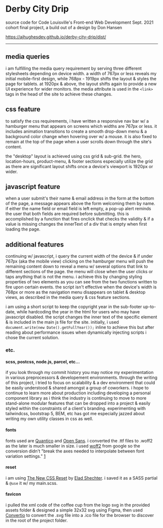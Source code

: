 
# Derby City Drip 

source code for Code Louisville's Front-end Web Development Sept. 2021 cohort final project, a build out of a design by Don Hansen

https://ajhughesdev.github.io/derby-city-drip/dist/

---

## media queries

i am fulfilling the media query requirement by serving three different stylesheets depending on device width. a width of 767px or less reveals my initial mobile-first design, while 768px - 1919px shifts the layout & styles the page for tablets. at 1920px & above, the layout shifts again to provide a new UI experience for wider monitors. the media attribute is used in the ```<link>``` tags in the head of the site to achieve these changes.

## css feature 

to satisfy the css requirements, i have written a responsive nav bar w/ a hamburger menu that appears on screens which widths are 767px or less. it includes animation transitions to create a smooth drop-down menu & a background color change when hovering over w/ a mouse. it is also fixed to remain at the top of the page when a user scrolls down through the site's content.

the "desktop" layout is achieved using css grid & sub-grid. the hero, location-hours, product-menu, & footer sections especially utilize the grid as there are significant layout shifts once a device's viewport is 1920px or wider.

## javascript feature

when a user submit's their name & email address in the form at the bottom of the page, a message appears above the form welcoming them by name. if either the name field or email field is left empty, a pop-up alert reminds the user that both fields are required before submitting. this is accomplished by a function that fires onclick that checks the validity & if a value is missing changes the innerText of a div that is empty when first loading the page.

## additional features

continuing w/ javascript, i query the current width of the device & if under 767px (aka the mobile view) clicking on the hamburger menu will push the remaining content down to reveal a menu w/ several options that link to different sections of the page. the menu will close when the user clicks or taps anything that is not the menu. i achieve this by changing styling properties of two elements as you can see from the two functions written to fire upon certain events. the script isn't effective when the device's width is 768px or more as the navigation menu disappears on tablet & desktop views, as described in the media query & css feature sections.

i am using a short script to keep the copyright year in the sub-footer up-to-date, while hardcoding the year in the html for users who may have javascript disabled. the script changes the inner text of the specific element & is included in the main js file for the site. initially, i used ```document.write(new Date().getFullYear());``` inline to achieve this but after reading about performance issues when dynamically injecting scripts i chose the current solution.

### etc.

#### scss, postcss, node.js, parcel, etc...

if you look through my commit history you may notice my experimentation in various preprocessors & developement environments. through the writing of this project, i tried to focus on scalability & a dev environment that could be easily understood & shared amongst a group of coworkers. i hope to continue to learn more about production including developing a personal component library as i think the industry is continuing to move to more stand-alone modular features that can be dropped into a project & easily styled within the constraints of a client's branding. experimenting with tailwindcss, bootstrap 5, BEM, etc has got me especially jazzed about writing my own utility classes in css as well.  

#### fonts

fonts used are [Quantico](https://fonts.google.com/specimen/Quantico?query=quantico) and [Open Sans](https://fonts.google.com/specimen/Open+Sans?query=open+sans). i converted the .ttf files to .woff2 as the later is much smaller in size. i used [woff2](https://github.com/google/woff2) from google so the conversion didn't "break the axes needed to interpolate between font variation settings." [1][1]


#### reset

i am using [The New CSS Reset](https://elad2412.github.io/the-new-css-reset/) by [Elad Shechter](https://twitter.com/eladsc). i saved it as a SASS partial & ```@use``` it w/ my main.scss.

#### favicon

i pulled the xml code of the coffee cup from the logo svg in the provided assets folder & designed a simple 32x32 svg using Figma, then used [Convertio](https://convertio.co/svg-ico/) to convert the .svg file into a .ico file for the browser to discover in the root of the project folder.



[1]: https://henry.codes/writing/how-to-convert-variable-ttf-font-files-to-woff2/ "How to Convert Variable ttf font files to woff2"
